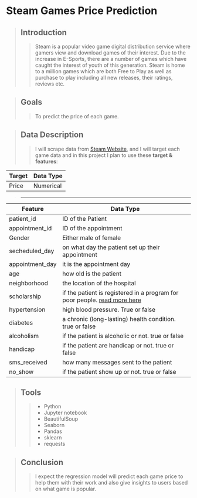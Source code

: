 # Steam Games Price Prediction 

> ## Introduction
> 
>> Steam is a popular video game digital distribution service where gamers view and download games of their interest. Due to the increase in E-Sports, there are a number of games which have caught the interest of youth of this generation. Steam is home to a million games which are both Free to Play as well as purchase to play including all new releases, their ratings, reviews etc.


> ## Goals
> 
>> To predict the price of each game.



> ## Data Description
> 
>> I will scrape data from [Steam Website](https://store.steampowered.com/search/?term=), and I will target each game data and in this project I plan to use these **target & features**:
>
 | Target  |  Data Type |
 | ------------- | ------------- |
 | Price  | Numerical |
 >
 > -----
 >
 | Feature  |  Data Type |
 | ------------- | ------------- |
 | patient_id  | ID of the Patient |
 | appointment_id  | ID of the appointment |
 | Gender | Either male of female |
 | secheduled_day | on what day the patient set up their appointment |
 | appointment_day | it is the appointment day |
 | age | how old is the patient |
 | neighborhood |  the location of the hospital |
 | scholarship | if the patient is registered in a program for poor people. [read more here](https://en.wikipedia.org/wiki/Bolsa_Fam%C3%ADlia) |
 | hypertension | high blood pressure. True or false |
 | diabetes | a chronic (long-lasting) health condition. true or false |
 | alcoholism | if the patient is alcoholic or not. true or false |
 | handicap | if the patient are handicap or not. true or false |
 | sms_received | how many messages sent to the patient |
 | no_show | if the patient show up or not. true or false |
 
 > ## Tools
 > 
 >> - Python
 >> - Jupyter notebook
 >> - BeautifulSoup
 >> - Seaborn
 >> - Pandas
 >> - sklearn
 >> - requests

> ## Conclusion 
> 
>> I expect the regression model will predict each game price to help them with their work and also give insights to users based on what game is popular. 
